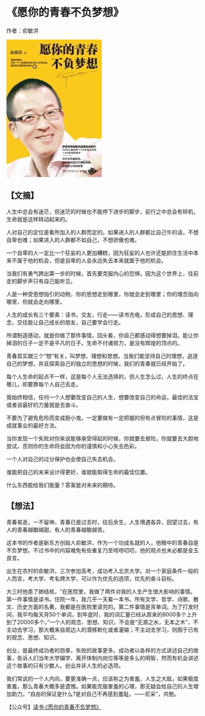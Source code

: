 # 《愿你的青春不负梦想》

作者：俞敏洪

![](./src/20250619151357.jpg)
## 【文摘】

人生中总会有迷茫，但迷茫的时候也不能停下进步的脚步，前行之中总会有转机，生命就是这样转动起来的。

人对自己的定位是看所加入的人群而定的。如果进入的人群都比自己牛的话，不想自卑也难；如果进入的人群都不如自己，不想骄傲也难。

一个自卑的人一定比一个狂妄的人更加糟糕，因为狂妄的人也许还能抓住生活中本来不属于他的机会，但是自卑的人会永远失去本来就属于他的机会。

当我们有勇气跨出第一步的时候，首先要克服内心的恐惧，因为这个世界上，往前走的脚步声只有自己能听见。

人是一种受思想指引的动物，你的思想走到哪里，你就会走到哪里；你的理念指向哪里，你就会走向哪里。

人生的成长有三个要素：读书，交友，行走——读书充电，形成自己的思想、理念，交往能让自己成长的朋友，自己要学会行走。

所谓制造感动，就是你做了那件事情，回头看，你自己都感动得想要掉泪。能让你掉泪的日子一定不是平凡的日子。生命不付诸努力，是没有辉煌的顶点的。

青春其实跟三个“想”有关，叫梦想、理想和思想。当我们能坚持自己的理想，追逐自己的梦想，并且探索自己的独立的思想的时候，我们的青春就已经开始了。

每个人生命的起点不一样，这是每个人无法选择的，但人生怎么过，人生的终点在哪儿，却要靠每个人自己去走。

我始终相信，任何一个人想要改变自己的人生，想要改变自己的命运，最佳的法宝或者说最好的力量就是去奋斗。

不要为了避免危险而变成胆小鬼，一定要做有一定把握的但有点冒险的事情，这是成就事业的最好方法。

当你发现一个失败对你来说能够承受得起的时候，你就要去冒险，你就要去大胆地尝试，否则你的生命将会因为你的谨慎和小心失去色彩。

一个人对自己的过分保护也会使自己失去机会。

谁能把自己的未来设计得更好，谁就能取得生命的最佳位置。

什么东西能给我们能量？答案是对未来的期待。

## 【想法】

青春易逝，一不留神，青春已是过去时，往后余生，人生境遇各异，回望过去，有人的青春越酿越甜，有人的青春越酿越苦。

这本书的作者是新东方创始人俞敏洪，作为一个功成名就的人，他眼中的青春自是不负梦想。不过书中的内容难免有些重复乃至唠唠叨叨，他的观点也未必都是金玉良言。

出生在农村的俞敏洪，三次参加高考，成功考入北京大学。对一个家庭条件一般的人而言，考大学、考名牌大学，可以作为优先的选项，优先的奋斗目标。

大三时他患了肺结核，“在医院里，我做了两件对我的人生产生很大影响的事情。第一件事情是读书。住院一年，我几乎一天看一本书。所有文学、哲学、诗歌、散文、历史方面的名著，我都是在医院里读完的。第二件事情是背单词。为了打发时间，我平均每天背50个单词，到年底时，我的词汇量已经从原来的8000多个上升到了20000多个。”一个人的观念、思想、知识，不会是“无源之水，无本之木”，不主动去学习，那大概来自周边人的潜移默化或者灌输；不主动去学习，则囿于已有的观念、思想、知识。

创业，是最终成功者的勋章，失败的故事更多。成功者以各样的方式讲述自己的故事，告诉人们当年大学辍学、离开体制内岗位等等是多么的明智，然而有机会讲述这个故事的只有少数人。创业并非人生的必选项。

我们常说的一个人内向，要更准确一点，应该称之为害羞，人生之大敌，如果极度害羞，那么青春大概多是遗憾。如果能克服害羞的心理，那无疑会给自己的人生增加助力。“自由的保证是什么?是对自己不再感到羞耻。——尼采”，共勉。


【公众号】[读书·《愿你的青春不负梦想》](https://mp.weixin.qq.com/s/OCPJnHBR-I9MpAkBfGfLvw)